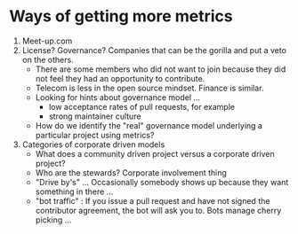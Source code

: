 # Ways of getting more metrics
1. Meet-up.com
2. License? Governance? Companies that can be the gorilla and put a veto on the others. 
	- There are some members who did not want to join because they did not feel they had an opportunity to contribute. 
	- Telecom is less in the open source mindset. Finance is similar. 
	- Looking for hints about governance model ... 
		- low acceptance rates of pull requests, for example
		- strong maintainer culture
	- How do we identify the "real" governance model underlying a particular project using metrics? 
3. Categories of corporate driven models 
	- What does a community driven project versus a corporate driven project? 
	- Who are the stewards? Corporate involvement thing
	- "Drive by's" ... Occasionally somebody shows up because they want something in there ... 
	- "bot traffic" : If you issue a pull request and have not signed the contributor agreement, the bot will ask you to. Bots manage cherry picking ... 

